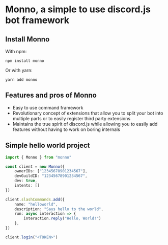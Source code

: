 # Monno, a simple to use discord.js bot framework

## Install Monno

With npm:

`npm install monno`

Or with yarn:

`yarn add monno`

## Features and pros of Monno

-   Easy to use command framework
-   Revolutionary concept of extensions that allow you to split your bot into multiple parts or to easily register third party extensions
-   Maintains the true spirit of discord.js while allowing you to easily add features without having to work on boring internals

## Simple hello world project

```ts
import { Monno } from "monno"

const client = new Monno({
    ownerIDs: ["12345678901234567"],
    devGuildID: "12345678901234567",
    dev: true,
    intents: []
})

client.slashCommands.add({
    name: "helloworld",
    description: "Says hello to the world",
    run: async interaction => {
        interaction.reply("Hello, World!")
    },
})

client.login("<TOKEN>")
```
